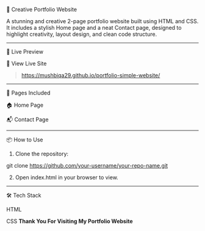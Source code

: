 🎨 Creative Portfolio Website

A stunning and creative 2-page portfolio website built using HTML and CSS. It includes a stylish Home page and a neat Contact page, designed to highlight creativity, layout design, and clean code structure.


---

🚀 Live Preview

🔗 View Live Site

>  https://mushbiqa29.github.io/portfolio-simple-website/




---

📁 Pages Included

🏠 Home Page

📬 Contact Page



---

📦 How to Use

1. Clone the repository:

git clone https://github.com/your-username/your-repo-name.git


2. Open index.html in your browser to view.




---

🛠 Tech Stack

HTML

CSS
**Thank You For Visiting My Portfolio Website**
